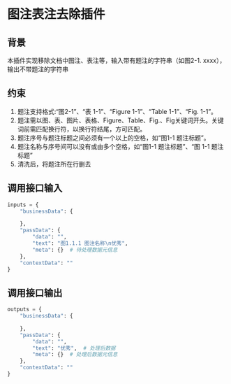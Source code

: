 # 图注表注去除插件

## 背景

本插件实现移除文档中图注、表注等，输入带有题注的字符串（如图2-1. xxxx），输出不带题注的字符串

## 约束
1. 题注支持格式:“图2-1”、“表 1-1”、“Figure 1-1”、“Table 1-1”、“Fig. 1-1”。
2. 题注需以图、表、图片、表格、Figure、Table、Fig.、Fig关键词开头。关键词前需匹配换行符，以换行符结尾，方可匹配。
3. 题注序号与题注标题之间必须有一个以上的空格，如“图1-1 题注标题”。
4. 题注名称与序号间可以没有或由多个空格，如“图1-1 题注标题”、“图  1-1 题注标题”
5. 清洗后，将题注所在行删去

## 调用接口输入

```python
inputs = {
    "businessData": {

    },
    "passData": {
        "data": "",
        "text": "图1.1.1 图注名称\n优秀",
        "meta": {}  # 待处理数据元信息 
    },
    "contextData": ""
}

```

## 调用接口输出

```python
outputs = {
    "businessData": {

    },
    "passData": {
        "data": "",
        "text": "优秀",  # 处理后数据
        "meta": {}  # 处理后数据元信息 
    },
    "contextData": ""
}

```